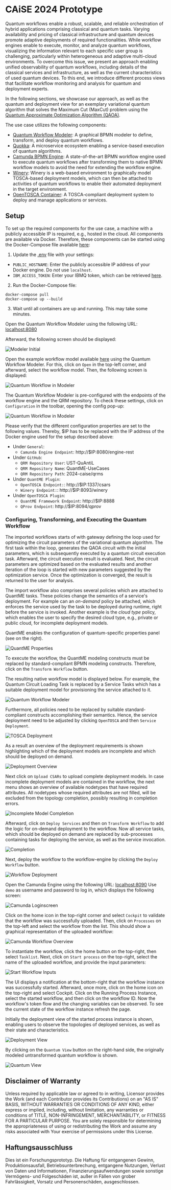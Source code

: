 # CAiSE 2024 Prototype

Quantum workflows enable a robust, scalable, and reliable orchestration of hybrid applications comprising classical and quantum tasks.
Varying availability and pricing of classical infrastructure and quantum devices promote adaptive deployments of required functionalities.
While workflow engines enable to execute, monitor, and analyze quantum workflows, visualizing the information relevant to each specific user group is challenging, particularly within heterogeneous and adaptive multi-cloud environments.
To overcome this issue, we present an approach enabling unified observability of quantum workflows, including details of the classical services and infrastructure, as well as the current characteristics of used quantum devices.
To this end, we introduce different process views that facilitate workflow monitoring and analysis for quantum and deployment experts.

In the following sections, we showcase our approach, as well as the quantum and deployment view for an exemplary variational quantum algorithm that solves the Maximum Cut (MaxCut) problem using the [Quantum Approximate Optimization Algorithm (QAOA)](https://arxiv.org/pdf/1411.4028.pdf).

The use case utilizes the following components:

* [Quantum Workflow Modeler](https://github.com/PlanQK/workflow-modeler): A graphical BPMN modeler to define, transform, and deploy quantum workflows.
* [Quokka](https://github.com/UST-QuAntiL/Quokka): A microservice ecosystem enabling a service-based execution of quantum algorithms.
* [Camunda BPMN Engine](https://camunda.com/products/camunda-platform/bpmn-engine/): A state-of-the-art BPMN workflow engine used to execute quantum workflows after transforming them to native BPMN workflow models to avoid the need for extending the workflow engine.
* [Winery](https://github.com/OpenTOSCA/winery): Winery is a web-based environment to graphically model TOSCA-based deployment models, which can then be attached to activities of quantum workflows to enable their automated deployment in the target environment.
* [OpenTOSCA Container](https://github.com/OpenTOSCA/container): A TOSCA-compliant deployment system to deploy and manage applications or services.


## Setup

To set up the required components for the use case, a machine with a publicly accessible IP is required, e.g., hosted in the cloud.
All components are available via Docker.
Therefore, these components can be started using the Docker-Compose file available [here](./docker):

1. Update the [.env](./docker/.env) file with your settings:
  * ``PUBLIC_HOSTNAME``: Enter the publicly accessible IP address of your Docker engine. Do *not* use ``localhost``.
  * ``IBM_ACCESS_TOKEN``: Enter your IBMQ token, which can be retrieved [here](https://quantum-computing.ibm.com/).

2. Run the Docker-Compose file:
```
docker-compose pull
docker-compose up --build
```

3. Wait until all containers are up and running. This may take some minutes.

Open the Quantum Workflow Modeler using the following URL: [localhost:8080](http://localhost:8080)

Afterward, the following screen should be displayed:

![Modeler Initial](documentation/modeler-initial.png)

Open the example workflow model available [here](./workflow/caise_workflow.bpmn) using the Quantum Workflow Modeler.
For this, click on ``Open`` in the top-left corner, and afterward, select the workflow model.
Then, the following screen is displayed:

![Quantum Workflow in Modeler](documentation/modeler-workflow-loaded.png)

The Quantum Workflow Modeler is pre-configured with the endpoints of the workflow engine and the QRM repository.
To check these settings, click on ``Configuration`` in the toolbar, opening the config pop-up:

![Quantum Workflow in Modeler](documentation/modeler-configuration.png)

Please verify that the different configuration properties are set to the following values.
Thereby, $IP has to be replaced with the IP address of the Docker engine used for the setup described above:

* Under ``General``:
    * ``Camunda Engine Endpoint``: http://$IP:8080/engine-rest
* Under ``GitHub``:
    * ``QRM Repository User``: UST-QuAntiL
    * ``QRM Repository Name``: QuantME-UseCases
    * ``QRM Repository Path``: 2024-caise/qrms
* Under ``QuantME Plugin``:
    * ``OpenTOSCA Endpoint:``: http://$IP:1337/csars
    * ``Winery Endpoint:``: http://$IP:8093/winery
* Under ``OpenTOSCA Plugin``:
    * ``QuantME Framework Endpoint``: http://$IP:8888
    * ``QProv Endpoint``: http://$IP:8094/qprov

### Configuring, Transforming, and Executing the Quantum Workflow

The imported workflows starts of with gateway defining the loop used for optimizing the circuit parameters of the variational quantum algorithm.
The first task within the loop, generates the QAOA circuit with the initial parameters, which is subsequently executed by a quantum circuit execution task.
Afterward, the circuit execution result is evaluated.
Next, the circuit parameters are optimized based on the evaluated results and another iteration of the loop is started with new parameters suggested by the optimization service.
Once the optimization is converged, the result is returned to the user for analysis.

The import workflow also comprises several policies which are attached to QuantME tasks.
These policies change the semantics of a service's deployment.
For example can an *on-demand* policy be attached, which enforces the service used by the task to be deployed during runtime, right before the service is invoked.
Another example is the *cloud type* policy, which enables the user to specify the desired cloud type, e.g., private or public cloud, for incomplete deployment models.

QuantME enables the configuration of quantum-specific properties panel (see on the right).

![QuantME Properties](documentation/modeler-properties.png)

To execute the workflow, the QuantME modeling constructs must be replaced by standard-compliant BPMN modeling constructs.
Therefore, click on the ``Transform Workflow`` button.

The resulting native workflow model is displayed below.
For example, the Quantum Circuit Loading Task is replaced by a Service Tasks which has a suitable deployment model for provisioning the service attached to it.

![Quantum Workflow Modeler](documentation/modeler-transformation.png)

Furthermore, all policies need to be replaced by suitable standard-compliant constructs accomplishing their semantics.
Hence, the service deployment need to be adjusted by clicking ``OpenTOSCA`` and then ``Service Deployment``.

![TOSCA Deployment](documentation/deploy-workflow.png)

As a result an overview of the deployment requirements is shown highlighting which of the deployment models are incomplete and which should be deployed on demand.

![Deployment Overview](documentation/deployment-overview.png)

Next click on ``Upload CSARs`` to upload complete deployment models.
In case incomplete deployment models are contained in the workflow, the next menu shows an overview of available nodetypes that have required attributes.
All nodetypes whose required attributes are not filled, will be excluded from the topology completion, possibly resulting in completion errors.

![Incomplete Model Completion](documentation/Deploymentmodel-completion.png)

Afterward, click on ``Deploy Services`` and then on ``Transform Workflow`` to add the logic for on-demand deployment to the workflow.
Now all service tasks, which should be deployed on demand are replaced by sub-processes containing tasks for deploying the service, as well as the service invocation.

![Completion](documentation/completed-workflow.png)

Next, deploy the workflow to the workflow-engine by clicking the ``Deploy Workflow`` button.

![Workflow Deployment](documentation/deploy-workflow-to-engine.png)

Open the Camunda Engine using the following URL: [localhost:8090](http://localhost:8090)
Use ``demo`` as username and password to log in, which displays the following screen:

![Camunda Loginscreen](documentation/workflow-engine-login.png)

Click on the home icon in the top-right corner and select ``Cockpit`` to validate that the workflow was successfully uploaded.
Then, click on ``Processes`` on the top-left and select the workflow from the list.
This should show a graphical representation of the uploaded workflow:

![Camunda Workflow Overview](./documentation/camunda-wfoverview.png)

To instantiate the workflow, click the home button on the top-right, then select ``Tasklist``.
Next, click on ``Start process`` on the top-right, select the name of the uploaded workflow, and provide the input parameters:

![Start Workflow Inputs](documentation/start-workflow-inputs.png)

The UI displays a notification at the bottom-right that the workflow instance was successfully started.
Afterward, once more, click on the home icon on the top-right and select Cockpit.
Click on the Running Process Instance, select the started workflow, and then click on the workflow ID.
Now the workflow's token flow and the changing variables can be observed. To see the current state of the workflow instance refresh the page.

Initially the deployment view of the started process instance is shown, enabling users to observe the topologies of deployed services, as well as their state and characteristics.

![Deployment View](documentation/deployment-view.png)

By clicking on the ``Quantum View`` button on the right-hand side, the originally modeled untransformed quantum workflow is shown.

![Quantum View](documentation/quantum-view.png)

## Disclaimer of Warranty
Unless required by applicable law or agreed to in writing, Licensor provides the Work (and each Contributor provides its Contributions) on an "AS IS" BASIS, WITHOUT WARRANTIES OR CONDITIONS OF ANY KIND, either express or implied, including, without limitation, any warranties or conditions of TITLE, NON-INFRINGEMENT, MERCHANTABILITY, or FITNESS FOR A PARTICULAR PURPOSE. You are solely responsible for determining the appropriateness of using or redistributing the Work and assume any risks associated with Your exercise of permissions under this License.

## Haftungsausschluss
Dies ist ein Forschungsprototyp. Die Haftung für entgangenen Gewinn, Produktionsausfall, Betriebsunterbrechung, entgangene Nutzungen, Verlust von Daten und Informationen, Finanzierungsaufwendungen sowie sonstige Vermögens- und Folgeschäden ist, außer in Fällen von grober Fahrlässigkeit, Vorsatz und Personenschäden, ausgeschlossen.
